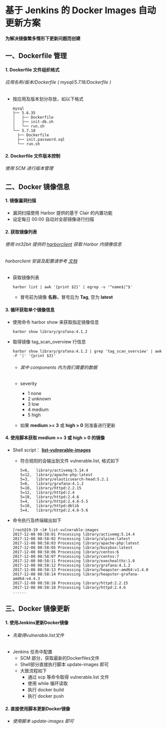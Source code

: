 # 基于 Jenkins 的 Docker Images 自动更新方案

#### 为解决镜像繁多情形下更新问题而创建

## 一、Dockerfile 管理
#### 1. Dockerfile 文件组织格式
###### 应用名称/版本/Dockerfile ( mysql/5.7.18/Dockerfile )
- 按应用及版本划分存放，如以下格式

      mysql
      ├── 5.6.35
      │   ├── Dockerfile
      │   ├── init-db.sh
      │   └── run.sh
      └── 5.7.18
        ├── Dockerfile
        ├── init.password.sql
        └── run.sh

#### 2. Dockerfile 文件版本控制
###### 使用 SCM 进行版本管理


## 二、Docker 镜像信息
#### 1. 镜像漏洞扫描
- 漏洞扫描使用 Harbor 提供的基于 Clair 的内置功能
- 设定每日 00:00 自动对全部镜像进行扫描

#### 2. 获取镜像列表
###### 使用 int32bit 提供的 [harborclient](https://github.com/int32bit/harborclient) 获取 Harbor 内镜像信息
###### harborclient 安装及配置请参考 [文档](https://github.com/int32bit/python-harborclient/blob/master/README.zh.md)

- 获取镜像列表

      harbor list | awk '{print $2}' | egrep -v '^name$|^$'

  - 冒号前为镜像 **名称**，冒号后为 **Tag**, 空为 **latest**

#### 3. 循环获取单个镜像信息
- 使用命令 harbor show 来获取指定镜像信息

      harbor show library/grafana:4.1.2

- 取得镜像 tag_scan_overview 行信息

      harbor show library/grafana:4.1.2 | grep 'tag_scan_overview' | awk -F '|' '{print $3}'

  - ###### 其中 components 内为我们需要的数据
  - severity
    - 1 none
    - 2 unknown
    - 3 low
    - 4 medium
    - 5 high

  - 如果 **medium >= 3** 或 **high > 0** 则准备进行更新

#### 4. 使用脚本获取 medium >= 3 或 high > 0 的镜像
- Shell script： **[list-vulnerable-images]()**
  - 符合规则的会输出到文件 vulnerable.list, 格式如下

        5=6,   library/activemq:5.14.4
        5=12,  library/apache-php:latest
        5=3,   library/elasticsearch-head:5.2.1
        5=6,   library/grafana:4.1.2
        5=10,  library/httpd:2.2.15
        5=12,  library/httpd:2.4
        5=10,  library/httpd:2.4.6
        5=4,   library/httpd:2.4.6-5.5
        5=10,  library/httpd:dblib
        5=4,   library/httpd:2.4.6-5.6


- 命令执行及终端输出如下

      [root@19-19 ~]# list-vulnerable-images
      2017-12-08 08:58:01 Processing library/activemq:5.14.4         
      2017-12-08 08:58:02 Processing library/alpine:latest           
      2017-12-08 08:58:03 Processing library/apache-php:latest       
      2017-12-08 08:58:05 Processing library/busybox:latest          
      2017-12-08 08:58:06 Processing library/centos:6                
      2017-12-08 08:58:07 Processing library/centos:7                
      2017-12-08 08:58:11 Processing library/exechealthz:1.0         
      2017-12-08 08:58:12 Processing library/grafana:4.1.2           
      2017-12-08 08:58:13 Processing library/heapster-amd64:v1.4.0   
      2017-12-08 08:58:14 Processing library/heapster-grafana-amd64:v4.4.3
      2017-12-08 08:58:16 Processing library/httpd:2.2.15                         
      2017-12-08 08:58:18 Processing library/httpd:2.4.6     
      ......


## 三、Docker 镜像更新
#### 1. 使用Jenkins更新Docker镜像
- ###### 先取得vulnerable.list文件
- Jenkins 任务中配置
  - SCM 部分，获取最新的Dockerfiles文件
  - Shell部分直接执行脚本 update-images 即可
  - 大致流程如下
    - 通过 scp 等命令取得 vulnerable.list 文件
    - 使用 while 循环读取
    - 执行 docker build
    - 执行 docker push


#### 2. 直接使用脚本更新Docker镜像
- ###### 使用脚本 update-images 即可
